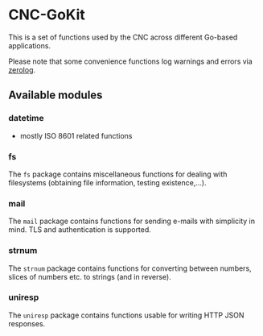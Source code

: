 # CNC-GoKit

This is a set of functions used by the CNC across different Go-based
applications.

Please note that some convenience functions log warnings and errors
via [zerolog](https://github.com/rs/zerolog).

## Available modules

### datetime

- mostly ISO 8601 related functions

### fs

The `fs` package contains miscellaneous functions for dealing with
filesystems (obtaining file information, testing existence,...).

### mail

The `mail` package contains functions for sending e-mails with simplicity in mind.
TLS and authentication is supported.

### strnum

The `strnum` package contains functions for converting between numbers, slices of
numbers etc. to strings (and in reverse).


### uniresp

The `uniresp` package contains functions usable for writing HTTP JSON responses.